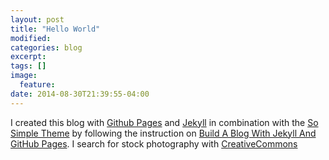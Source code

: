 ```yaml
---
layout: post
title: "Hello World"
modified:
categories: blog
excerpt:
tags: []
image:
  feature:
date: 2014-08-30T21:39:55-04:00
---
```


I created this blog with
[Github Pages](https://pages.github.com/) and
[Jekyll](http://jekyllrb.com/) in combination with the
[So Simple Theme](http://mmistakes.github.io/so-simple-theme/) by
following the instruction on
[Build A Blog With Jekyll And GitHub Pages](http://www.smashingmagazine.com/2014/08/01/build-blog-jekyll-github-pages/).
I search for stock photography with [CreativeCommons](http://search.creativecommons.org/)
